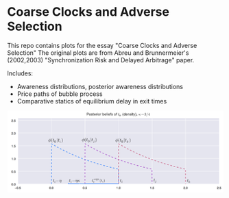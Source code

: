 
# Coarse Clocks and Adverse Selection

This repo contains plots for the essay "Coarse Clocks and Adverse Selection"
The original plots are from Abreu and Brunnermeier's (2002,2003) "Synchronization Risk and Delayed Arbitrage" paper.

Includes:
- Awareness distributions, posterior awareness distributions
- Price paths of bubble process
- Comparative statics of equilibrium delay in exit times


![alt tag](https://raw.githubusercontent.com/peitalin/CoarseClocks/master/awareness_dist.png)



